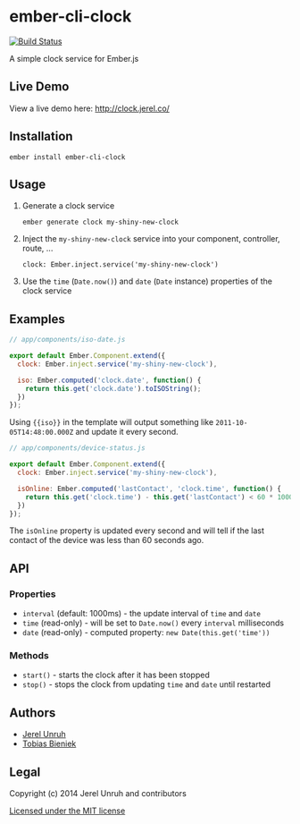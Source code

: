 # ember-cli-clock

[![Build Status](https://travis-ci.org/jerel/ember-cli-clock.svg?branch=master)](https://travis-ci.org/jerel/ember-cli-clock)

A simple clock service for Ember.js


## Live Demo

View a live demo here: <http://clock.jerel.co/>


## Installation

`ember install ember-cli-clock`


## Usage

1. Generate a clock service

   `ember generate clock my-shiny-new-clock`

2. Inject the `my-shiny-new-clock` service into your component, controller,
   route, ...

   `clock: Ember.inject.service('my-shiny-new-clock')`

3. Use the `time` (`Date.now()`) and `date` (`Date` instance) properties
   of the clock service 


## Examples

```js
// app/components/iso-date.js

export default Ember.Component.extend({
  clock: Ember.inject.service('my-shiny-new-clock'),

  iso: Ember.computed('clock.date', function() {
    return this.get('clock.date').toISOString();
  })
});
```

Using `{{iso}}` in the template will output something like 
`2011-10-05T14:48:00.000Z` and update it every second.


```js
// app/components/device-status.js

export default Ember.Component.extend({
  clock: Ember.inject.service('my-shiny-new-clock'),

  isOnline: Ember.computed('lastContact', 'clock.time', function() {
    return this.get('clock.time') - this.get('lastContact') < 60 * 1000;
  })
});
```

The `isOnline` property is updated every second and will tell
if the last contact of the device was less than 60 seconds ago.


## API

### Properties

- `interval` (default: 1000ms) - the update interval of `time` and `date`
- `time` (read-only) - will be set to `Date.now()` every `interval` milliseconds
- `date` (read-only) - computed property: `new Date(this.get('time'))`

### Methods

- `start()` - starts the clock after it has been stopped
- `stop()` - stops the clock from updating `time` and `date` until restarted


## Authors

* [Jerel Unruh](http://twitter.com/jerelunruh/)
* [Tobias Bieniek](https://github.com/Turbo87)

## Legal

Copyright (c) 2014 Jerel Unruh and contributors

[Licensed under the MIT license](http://www.opensource.org/licenses/mit-license.php)
